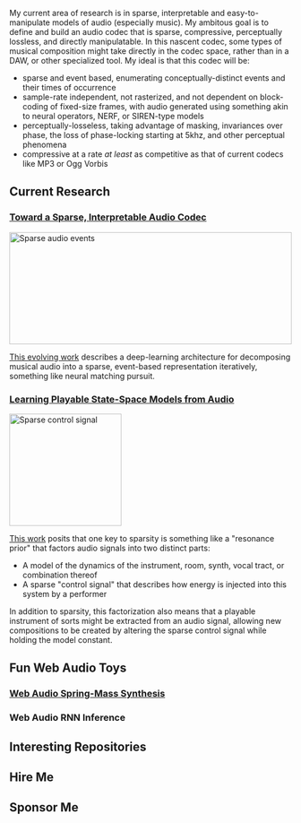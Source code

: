 

My current area of research is in sparse, interpretable and easy-to-manipulate models of audio (especially music).  My ambitous goal is to define and build an audio codec that is sparse, compressive, perceptually lossless, and directly manipulatable.  In this nascent codec, some types of musical composition might take directly in the codec space, rather than in a DAW, or other specialized tool.  My ideal is that this codec will be:

- sparse and event based, enumerating conceptually-distinct events and their times of occurrence
- sample-rate independent, not rasterized, and not dependent on block-coding of fixed-size frames, with audio generated using something akin to neural operators, NERF, or SIREN-type models
- perceptually-losseless, taking advantage of masking, invariances over phase, the loss of phase-locking starting at 5khz, and other perceptual phenomena
- compressive at a rate _at least_ as competitive as that of current codecs like MP3 or Ogg Vorbis

## Current Research

### [Toward a Sparse, Interpretable Audio Codec]()

<img src="https://github.com/user-attachments/assets/424f803e-d969-4d69-9aa7-f8fc5f2dd739" alt="Sparse audio events" height="200" width="100%" />

[This evolving work](https://blog.cochlea.xyz/sparse-interpretable-audio-codec-paper.html) describes a deep-learning architecture for decomposing musical audio into a sparse, event-based representation iteratively, something like neural matching pursuit.

### [Learning Playable State-Space Models from Audio](https://blog.cochlea.xyz/rnn.html)

<img src="https://github.com/user-attachments/assets/95993a48-3829-4de1-870b-c65f242e5c1d" alt="Sparse control signal" height="200" />

[This work](https://blog.cochlea.xyz/rnn.html) posits that one key to sparsity is something like a "resonance prior" that factors audio signals into two distinct parts:

- A model of the dynamics of the instrument, room, synth, vocal tract, or combination thereof
- A sparse "control signal" that describes how energy is injected into this system by a performer

In addition to sparsity, this factorization also means that a playable instrument of sorts might be extracted from an audio signal, allowing new compositions to be created by altering the sparse control signal while holding the model constant.

## Fun Web Audio Toys

### [Web Audio Spring-Mass Synthesis]()

### Web Audio RNN Inference


## Interesting Repositories

## Hire Me

## Sponsor Me

